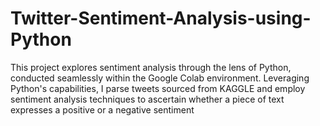 # Twitter-Sentiment-Analysis-using-Python
This project explores sentiment analysis through the lens of Python, conducted seamlessly within the Google Colab environment. Leveraging Python's capabilities, I parse tweets sourced from KAGGLE and employ sentiment analysis techniques to ascertain whether a piece of text expresses a positive or a negative sentiment
